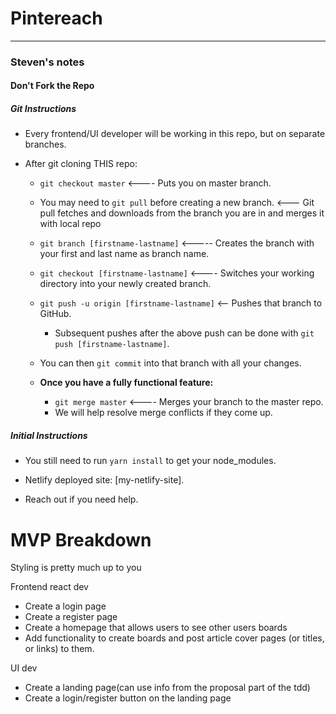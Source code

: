 # Pintereach
___

### Steven's notes
#### Don't **Fork** the Repo
##### Git Instructions

- Every frontend/UI developer will be working in this repo, but on separate branches.

- After git cloning THIS repo:
   - `git checkout master` <---- Puts you on master branch.

   - You may need to `git pull` before creating a new branch. <--- Git pull fetches and downloads from the branch you are in and merges it with local repo
   
  - `git branch [firstname-lastname]` <-----  Creates the branch with your first and last name as branch name. 
     
  - `git checkout [firstname-lastname]` <---- Switches your working directory into your newly created branch.
  
  - `git push -u origin [firstname-lastname]` <-- Pushes that branch to GitHub.
      - Subsequent pushes after the above push can be done with `git push [firstname-lastname]`.
   
   - You can then `git commit` into that branch with all your changes.

   - **Once you have a fully functional feature:**
      -  `git merge master` <---- Merges your branch to the master repo.
      -  We will help resolve merge conflicts if they come up.


##### Initial Instructions

- You still need to run `yarn install` to get your node_modules.

- Netlify deployed site: [my-netlify-site].

- Reach out if you need help.

# MVP Breakdown
Styling is pretty much up to you

Frontend react dev
- Create a login page
- Create a register page
- Create a homepage that allows users to see other users boards
- Add functionality to create boards and post article cover pages (or titles, or links) to them.

UI dev
- Create a landing page(can use info from the proposal part of the tdd)
- Create a login/register button on the landing page

